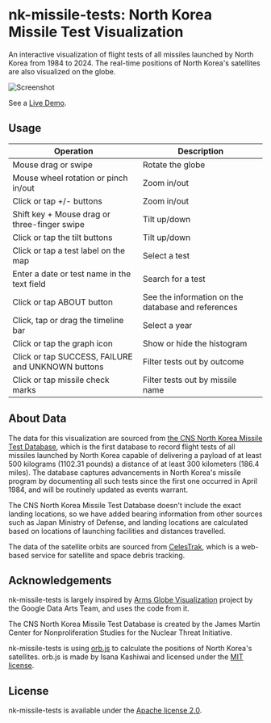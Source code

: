 # nk-missile-tests: North Korea Missile Test Visualization

An interactive visualization of flight tests of all missiles launched by North Korea from 1984 to 2024. The real-time positions of North Korea's satellites are also visualized on the globe.

![Screenshot](https://nagix.github.io/nk-missile-tests/images/screenshot.jpg)

See a [Live Demo](https://nagix.github.io/nk-missile-tests).

## Usage

Operation | Description
--- | ---
Mouse drag or swipe | Rotate the globe
Mouse wheel rotation or pinch in/out | Zoom in/out
Click or tap +/- buttons | Zoom in/out
Shift key + Mouse drag or three-finger swipe | Tilt up/down
Click or tap the tilt buttons | Tilt up/down
Click or tap a test label on the map | Select a test
Enter a date or test name in the text field | Search for a test
Click or tap ABOUT button | See the information on the database and references
Click, tap or drag the timeline bar | Select a year
Click or tap the graph icon | Show or hide the histogram
Click or tap SUCCESS, FAILURE and UNKNOWN buttons | Filter tests out by outcome
Click or tap missile check marks | Filter tests out by missile name

## About Data

The data for this visualization are sourced from [the CNS North Korea Missile Test Database](http://www.nti.org/analysis/articles/cns-north-korea-missile-test-database/), which is the first database to record flight tests of all missiles launched by North Korea capable of delivering a payload of at least 500 kilograms (1102.31 pounds) a distance of at least 300 kilometers (186.4 miles). The database captures advancements in North Korea's missile program by documenting all such tests since the first one occurred in April 1984, and will be routinely updated as events warrant.

The CNS North Korea Missile Test Database doesn't include the exact landing locations, so we have added bearing information from other sources such as Japan Ministry of Defense, and landing locations are calculated based on locations of launching facilities and distances travelled.

The data of the satellite orbits are sourced from [CelesTrak](https://celestrak.org), which is a web-based service for satellite and space debris tracking.

## Acknowledgements

nk-missile-tests is largely inspired by [Arms Globe Visualization](https://github.com/dataarts/armsglobe) project by the Google Data Arts Team, and uses the code from it.

The CNS North Korea Missile Test Database is created by the James Martin Center for Nonproliferation Studies for the Nuclear Threat Initiative.

nk-missile-tests is using [orb.js](https://github.com/lizard-isana/orb.js) to calculate the positions of North Korea's satellites. orb.js is made by Isana Kashiwai and licensed under the [MIT license](https://github.com/lizard-isana/orb.js/blob/master/MIT-LICENSE).

## License

nk-missile-tests is available under the [Apache license 2.0](opensource.org/licenses/Apache-2.0).
